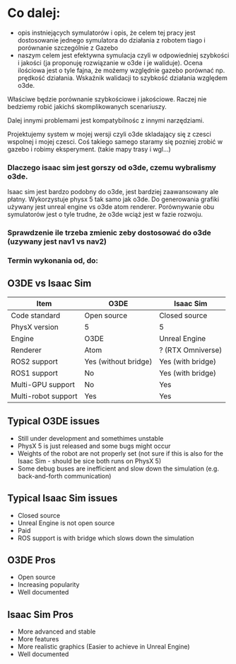 # Co dalej: 

- opis instniejących symulatorów i opis, że celem tej pracy jest dostosowanie jednego symulatora do działania z robotem tiago i porównanie szczególnie z Gazebo
- naszym celem jest efektywna symulacja czyli w odpowiedniej szybkości i jakości (ja proponuję rozwiązanie w o3de i je waliduje). Ocena ilościowa jest o tyle fajna, że możemy względnie gazebo porównać np. prędkość działania. Wskaźnik walidacji to szybkość działania względem o3de. 

Właściwe będzie porównanie szybkościowe i jakościowe. Raczej nie bedziemy robić jakichś skomplikowanych scenariuszy.

Dalej innymi problemami jest kompatybilnośc z innymi narzędziami. 

Projektujemy system w mojej wersji czyli o3de skladający się z czesci wspolnej i mojej czesci. Coś takiego samego staramy się pozniej zrobić w gazebo i robimy eksperyment. (takie mapy trasy i wgl...)



### Dlaczego isaac sim jest gorszy od o3de, czemu wybralismy o3de. 

Isaac sim jest bardzo podobny do o3de, jest bardziej zaawansowany ale płatny. Wykorzystuje physx 5 tak samo jak o3de. Do generowania grafiki używany jest unreal engine vs o3de atom renderer. Porównywanie obu symulatorów jest o tyle trudne, że o3de wciąż jest w fazie rozwoju. 

### Sprawdzenie ile trzeba zmienic zeby dostosować do o3de (uzywany jest nav1 vs nav2)

### Termin wykonania od, do: 



## O3DE vs Isaac Sim

| Item                | O3DE                 | Isaac Sim         |
| ------------------- | -------------------- | ----------------- |
| Code standard       | Open source          | Closed source     |
| PhysX version       | 5                    | 5                 |
| Engine              | O3DE                 | Unreal Engine     |
| Renderer            | Atom                 | ? (RTX Omniverse) |
| ROS2 support        | Yes (without bridge) | Yes (with bridge) |
| ROS1 support        | No                   | Yes (with bridge) |
| Multi-GPU support   | No                   | Yes               |
| Multi-robot support | Yes                  | Yes               |

## Typical O3DE issues

- Still under development and somethimes unstable
- PhysX 5 is just released and some bugs might occur
- Weights of the robot are not properly set (not sure if this is also for the Isaac Sim - should be sice both runs on PhysX 5)
- Some debug buses are inefficient and slow down the simulation (e.g. back-and-forth communication)


## Typical Isaac Sim issues

- Closed source
- Unreal Engine is not open source
- Paid
- ROS support is with bridge which slows down the simulation

## O3DE Pros

- Open source
- Increasing popularity
- Well documented

## Isaac Sim Pros

- More advanced and stable
- More features
- More realistic graphics (Easier to achieve in Unreal Engine)
- Well documented